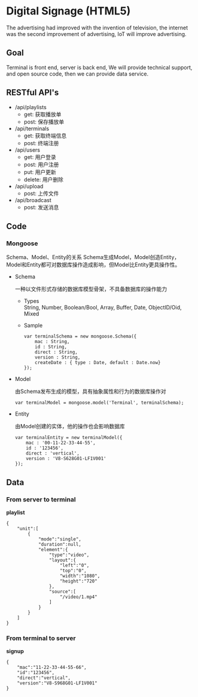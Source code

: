 # Digital Signage (HTML5)


>
The advertising had improved with the invention of television,
the internet was the second improvement of advertising, IoT will improve advertising.
 
## Goal

Terminal is front end, server is back end,
We will provide technical support, and open source code, then we can provide data service.

## RESTful API's

- /api/playlists
	+ get: 获取播放单
	+ post: 保存播放单
- /api/terminals
	+ get: 获取终端信息
	+ post: 终端注册
- /api/users
	+ get: 用户登录
	+ post: 用户注册
	+ put: 用户更新
	+ delete: 用户删除
- /api/upload
	+ post: 上传文件
- /api/broadcast
	+ post: 发送消息

## Code

### Mongoose

>
Schema、Model、Entity的关系
Schema生成Model，Model创造Entity，
Model和Entity都可对数据库操作造成影响，但Model比Entity更具操作性。

- Schema

	>
	一种以文件形式存储的数据库模型骨架，不具备数据库的操作能力
	
	+ Types</br>
		String, Number, Boolean/Bool, Array, Buffer, Date, ObjectID/Oid, Mixed
	+ Sample</br>

		```
		var terminalSchema = new mongoose.Schema({
			mac : String,
			id : String,
			direct : String,
			version : String,
			createDate : { type : Date, default : Date.now}
		});
		```
		
- Model
	
	>
	由Schema发布生成的模型，具有抽象属性和行为的数据库操作对
	
	```
	var terminalModel = mongoose.model('Terminal', terminalSchema);
	```

- Entity

	>
	由Model创建的实体，他的操作也会影响数据库
	
	```
	var terminalEntity = new terminalModel({
		mac : '00-11-22-33-44-55', 
		id : '123456', 
		direct : 'vertical', 
		version : 'V8-S628G01-LF1V001'
	});
	```

## Data
 
### From server to terminal                                                                                                                       

**playlist**

```
{
    "unit":[
        {
            "mode":"single",
            "duration":null,
            "element":{
                "type":"video",
                "layout":{
                    "left":"0",
                    "top":"0",
                    "width":"1080",
                    "height":"720"
                },
                "source":[
                    "/video/1.mp4"
                ]
            }
        }
    ]
}
```

### From terminal to server

**signup**

```
{
	"mac":"11-22-33-44-55-66",
	"id":"123456",
	"direct":"vertical",
	"version":"V8-S968G01-LF1V001"
}
```